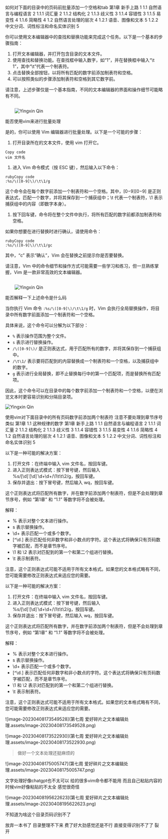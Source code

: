 如何对下面的目录中的页码前批量添加一个空格和tab 第1章 新手上路 1 1.1 自然语言与编程语言 2 1.1.1 词汇量 2 1.1.2 结构化 2 1.1.3 歧义性 3 1.1.4 容错性 3 1.1.5 易变性 4 1.1.6 简略性 4 1.2 自然语言处理的层次 4 1.2.1 语音、图像和文本 5 1.2.2 中文分词、词性标注和命名实体识别 5







你可以使用文本编辑器中的查找和替换功能来完成这个任务。以下是一个基本的步骤指南：

1. 打开文本编辑器，并打开包含目录的文本文件。
2. 使用查找和替换功能。在查找框中输入数字，如“1”，并在替换框中输入“\t 1”，其中“\t”代表一个制表符。
3. 点击替换全部按钮，以将所有匹配的数字前添加制表符和空格。
4. 可以按照类似的步骤添加制表符和空格到其它数字前。

请注意，上述步骤仅是一个基本指南，不同的文本编辑器的界面和操作细节可能略有不同。



![img](data:image/svg+xml,%3csvg%20xmlns=%27http://www.w3.org/2000/svg%27%20version=%271.1%27%20width=%2730%27%20height=%2730%27/%3e)![Yingxin Qin](https://chat.openai.com/_next/image?url=https%3A%2F%2Flh3.googleusercontent.com%2Fa%2FAGNmyxYeqQVDlbiQ5JJKVNijoB2djmUdZ3CYEFnDeJah%3Ds96-c&w=64&q=75)



能否使用vim来进行批量处理







是的，你可以使用 Vim 编辑器进行批量处理。以下是一个可能的步骤：

1. 打开目录所在的文本文件，使用 vim 打开它。

```
Copy code
vim 文件名
```

1. 进入 Vim 命令模式（按 ESC 键），然后输入以下命令：

```
rubyCopy code
:%s/\([0-9]\)/\t\1/g
```

这个命令会在每个数字前添加一个制表符和一个空格。其中，[0−9][0−9] 是正则表达式，匹配一个数字，并将其保存到一个捕获组中；\t 代表一个制表符，\1 表示捕获组中的内容（即数字本身）。

1. 按下回车键，命令将在整个文件中执行，将所有匹配的数字前都添加制表符和空格。

如果你想要在进行替换时进行确认，请使用命令：

```
rubyCopy code
:%s/\([0-9]\)/\t\1/gc
```

其中，“c” 表示“确认”，Vim 会在替换之前提示你是否要替换。

请注意，Vim 中的命令细节和操作方式可能需要一些学习和练习，但一旦熟练掌握，Vim 是一款非常高效的文本编辑器。



![img](data:image/svg+xml,%3csvg%20xmlns=%27http://www.w3.org/2000/svg%27%20version=%271.1%27%20width=%2730%27%20height=%2730%27/%3e)![Yingxin Qin](https://chat.openai.com/_next/image?url=https%3A%2F%2Flh3.googleusercontent.com%2Fa%2FAGNmyxYeqQVDlbiQ5JJKVNijoB2djmUdZ3CYEFnDeJah%3Ds96-c&w=64&q=75)



能否解释一下上述命令是什么码







当你执行 Vim 命令 `:%s/\([0-9]\)/\t\1/g` 时，Vim 会执行全局替换操作，将目录中所有数字前面添加一个制表符和一个空格。

具体来说，这个命令可以分解为以下部分：

- `%` 表示操作范围为整个文件。
- `s` 表示进行替换操作。
- `/\([0-9]\)/` 是正则表达式，用于匹配所有的数字，并将其保存到一个捕获组中。
- `/\t\1/` 表示要将匹配到的内容替换成一个制表符和一个空格，以及捕获组中的数字。
- `g` 表示进行全局替换，即不止替换每行中的第一个匹配项，而是替换所有匹配项。

因此，这个命令可以在目录中的每个数字前添加一个制表符和一个空格，以便在浏览文本时更容易识别和分隔目录项。




![Yingxin Qin](https://chat.openai.com/_next/image?url=https%3A%2F%2Flh3.googleusercontent.com%2Fa%2FAGNmyxYeqQVDlbiQ5JJKVNijoB2djmUdZ3CYEFnDeJah%3Ds96-c&w=64&q=75)



使用vim对下面目录中的所有页码数字前添加两个制表符 注意不要处理到章节序号 类似 第1章 1.1 这种规律的数字 第1章 新手上路 1 1.1 自然语言与编程语言 2 1.1.1 词汇量 2 1.1.2 结构化 2 1.1.3 歧义性 3 1.1.4 容错性 3 1.1.5 易变性 4 1.1.6 简略性 4 1.2 自然语言处理的层次 4 1.2.1 语音、图像和文本 5 1.2.2 中文分词、词性标注和命名实体识别 5







以下是一种可能的解决方案：

1. 打开文件：在终端中输入 vim 文件名，按回车键。
2. 进入正则表达式模式：按下冒号键，然后输入 %s/[\d]˙[\d]˙\d+\d+/\1\t\t\2/g，按回车键。
3. 保存并退出：按下冒号键，然后输入 wq，按回车键。

这个正则表达式将匹配所有数字，并在数字前添加两个制表符，但是不会处理到章节序号，例如 “第1章” 和 “1.1” 等数字将不会被处理。

解释：

- % 表示对整个文本进行操作。
- s 表示替换操作。
- \d+ 表示匹配一个或多个数字。
- [^\d.] 表示匹配任何非数字和非小数点的字符。这个表达式将确保只有页码数字被匹配，而不是章节序号。
- \1 和 \2 表示对匹配到的第一个和第二个组进行替换。
- \t 表示制表符。

注意，这个正则表达式可能不适用于所有文本格式。如果您的文本格式略有不同，您可能需要修改正则表达式来适应您的需要。







以下是一种可能的解决方案：

1. 打开文件：在终端中输入 vim 文件名，按回车键。
2. 进入正则表达式模式：按下冒号键，然后输入 %s/[\d]˙[\d]˙\d+\d+/\1\t\t\2/g，按回车键。
3. 保存并退出：按下冒号键，然后输入 wq，按回车键。

这个正则表达式将匹配所有数字，并在数字前添加两个制表符，但是不会处理到章节序号，例如 “第1章” 和 “1.1” 等数字将不会被处理。

解释：

- % 表示对整个文本进行操作。
- s 表示替换操作。
- \d+ 表示匹配一个或多个数字。
- [^\d.] 表示匹配任何非数字和非小数点的字符。这个表达式将确保只有页码数字被匹配，而不是章节序号。
- \1 和 \2 表示对匹配到的第一个和第二个组进行替换。
- \t 表示制表符。

注意，这个正则表达式可能不适用于所有文本格式。如果您的文本格式略有不同，您可能需要修改正则表达式来适应您的需要。



![image-20230408173549528](第七周 爱好碎片之文本编辑处理.assets/image-20230408173549528.png)

![image-20230408173522930](第七周 爱好碎片之文本编辑处理.assets/image-20230408173522930.png)





> 做好一个文本处理还挺麻烦的

![image-20230408175005747](第七周 爱好碎片之文本编辑处理.assets/image-20230408175005747.png)

 



文字处理好像chatgpt也不太可以
给的很多vim命令都不能用
而且自己粘贴内容的时候vim好像粘贴的不太全 感觉很奇怪

![image-20230408195622623](第七周 爱好碎片之文本编辑处理.assets/image-20230408195622623.png)

不知道为啥这个目录页码识别不了

放弃一本书了 目录整理不下来 费了好大劲感觉还是不行 直接变得识别不了了 裂开